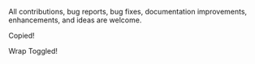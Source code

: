 All contributions, bug reports, bug fixes, documentation improvements, enhancements, and ideas are welcome.

Copied!

Wrap Toggled!
